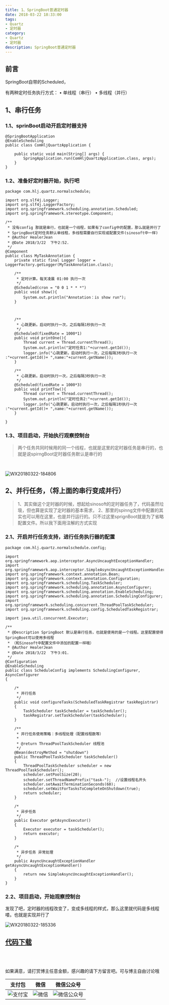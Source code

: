 ```yaml
---
title: 1、SpringBoot普通定时器
date: 2018-03-22 18:33:00
tags: 
- Quartz
- 定时器
category: 
- Quartz
- 定时器
description: SpringBoot普通定时器
---
```

<!-- image url 
https://raw.githubusercontent.com/HealerJean123/HealerJean123.github.io/master/blogImages
　　首行缩进
<font color="red">  </font>
-->

## 前言

SpringBoot自带的Scheduled，

有两种定时任务执行方式：
	•	单线程（串行）
	•	多线程（并行）


## 1、串行任务

### 1.1、sprinBoot启动开启定时器支持


```
@SpringBootApplication
@EnableScheduling
public class ComHljQuartzApplication {

	public static void main(String[] args) {
		SpringApplication.run(ComHljQuartzApplication.class, args);
	}
}

```

### 1.2、准备好定时器开始，执行吧


```
package com.hlj.quartz.normalschedule;

import org.slf4j.Logger;
import org.slf4j.LoggerFactory;
import org.springframework.scheduling.annotation.Scheduled;
import org.springframework.stereotype.Component;

/**
 * 没有config 那就是串行，也就是一个线程，如果有了config中的配置，那么就是并行了
 * SpringBoot定时任务默认单线程，多线程需要自行实现或配置文件(sinosoft中一样)
 * @Author HealerJean
 * @Date 2018/3/22  下午2:52.
 */
@Component
public class MyTaskAnnotation {
    private static final Logger logger = LoggerFactory.getLogger(MyTaskAnnotation.class);

    /**
     * 定时计算。每天凌晨 01:00 执行一次
     */
    @Scheduled(cron = "0 0 1 * * *")
    public void show(){
        System.out.println("Annotation：is show run");
    }



    /**
     * 心跳更新。启动时执行一次，之后每隔1秒执行一次
     */
    @Scheduled(fixedRate = 1000*1)
    public void printOne(){
        Thread current = Thread.currentThread();
        System.out.println("定时任务1:"+current.getId());
        logger.info("心跳更新。启动时执行一次，之后每隔3秒执行一次 :"+current.getId()+ ",name:"+current.getName());
    }

    /**
     * 心跳更新。启动时执行一次，之后每隔3秒执行一次
     */
    @Scheduled(fixedRate = 1000*3)
    public void printTow(){
        Thread current = Thread.currentThread();
        System.out.println("定时任务2:"+current.getId());
        logger.info("心跳更新。启动时执行一次，之后每隔1秒执行一次 :"+current.getId()+ ",name:"+current.getName());
    }

}

```


### 1.3、项目启动，开始执行观察控制台

> 两个任务共同时候用的同一个线程，也就是这里的定时器任务是串行的，也就是说spirngBoot定时器任务默认是串行的


<br/>

![WX20180322-184806](https://raw.githubusercontent.com/HealerJean123/HealerJean123.github.io/master/blogImages/WX20180322-184806.png)



## 2、并行任务，（将上面的串行变成并行）
> 1、其实做这个定时器的时候，想起给sinosoft的定时器任务了，代码虽然垃圾，但也算是实现了定时器的基本需求，
> 2、那里的spinng文件中配置的其实也可以用在这里，也是并行运行的。只不过这里sprignBoot就是为了省略配置文件。所以我下面用注解的方式实现


### 2.1、开启并行任务支持，进行任务执行器的配置

```
package com.hlj.quartz.normalschedule.config;

import org.springframework.aop.interceptor.AsyncUncaughtExceptionHandler;
import org.springframework.aop.interceptor.SimpleAsyncUncaughtExceptionHandler;
import org.springframework.context.annotation.Bean;
import org.springframework.context.annotation.Configuration;
import org.springframework.scheduling.TaskScheduler;
import org.springframework.scheduling.annotation.AsyncConfigurer;
import org.springframework.scheduling.annotation.EnableScheduling;
import org.springframework.scheduling.annotation.SchedulingConfigurer;
import org.springframework.scheduling.concurrent.ThreadPoolTaskScheduler;
import org.springframework.scheduling.config.ScheduledTaskRegistrar;

import java.util.concurrent.Executor;

/**
 * @Description SpringBoot 默认是串行任务，也就是使用的是一个线程。这里配置使得SpringBoot可以使用多线程
 * （和Sinosoft中配置文件中添加的配置一样哦）
 * @Author HealerJean
 * @Date 2018/3/22  下午3:01.
 */
@Configuration
@EnableScheduling
public class ScheduleConfig implements SchedulingConfigurer, AsyncConfigurer
{

    /*
     * 并行任务
     */
    public void configureTasks(ScheduledTaskRegistrar taskRegistrar)
    {
        TaskScheduler taskScheduler = taskScheduler();
        taskRegistrar.setTaskScheduler(taskScheduler);
    }

    /**
     * 并行任务使用策略：多线程处理（配置线程数等）
     *
     * @return ThreadPoolTaskScheduler 线程池
     */
    @Bean(destroyMethod = "shutdown")
    public ThreadPoolTaskScheduler taskScheduler()
    {
        ThreadPoolTaskScheduler scheduler = new ThreadPoolTaskScheduler();
        scheduler.setPoolSize(20);
        scheduler.setThreadNamePrefix("task-");  //设置线程名开头
        scheduler.setAwaitTerminationSeconds(60);
        scheduler.setWaitForTasksToCompleteOnShutdown(true);
        return scheduler;
    }

    /*
     * 异步任务
     */
    public Executor getAsyncExecutor()
    {
        Executor executor = taskScheduler();
        return executor;
    }

    /*
     * 异步任务 异常处理
     */
    public AsyncUncaughtExceptionHandler getAsyncUncaughtExceptionHandler()
    {
        return new SimpleAsyncUncaughtExceptionHandler();
    }
}

```

### 2.2、项目启动，开始观察控制台 

发现了吧，定时器的线程改变了，变成多线程的样式，那么这里就代码是多线程喽。也就是实现并行了

![WX20180322-185336](https://raw.githubusercontent.com/HealerJean123/HealerJean123.github.io/master/blogImages/WX20180322-185336.png)


## [代码下载](https://gitee.com/HealerJean/CodeDownLoad/raw/master/2018_03_22_1_springBoot%E6%99%AE%E9%80%9A%E5%AE%9A%E6%97%B6%E5%99%A8/com-hlj-schedule.zip)

<br/><br/><br/>
如果满意，请打赏博主任意金额，感兴趣的请下方留言吧。可与博主自由讨论哦

|支付包 | 微信|微信公众号|
|:-------:|:-------:|:------:|
|![支付宝](https://raw.githubusercontent.com/HealerJean123/HealerJean123.github.io/master/assets/img/tctip/alpay.jpg) | ![微信](https://raw.githubusercontent.com/HealerJean123/HealerJean123.github.io/master/assets/img/tctip/weixin.jpg)|![微信公众号](https://raw.githubusercontent.com/HealerJean123/HealerJean123.github.io/master/assets/img/my/qrcode_for_gh_a23c07a2da9e_258.jpg)|




<!-- Gitalk 评论 start  -->

<link rel="stylesheet" href="https://unpkg.com/gitalk/dist/gitalk.css">
<script src="https://unpkg.com/gitalk@latest/dist/gitalk.min.js"></script> 
<div id="gitalk-container"></div>    
 <script type="text/javascript">
    var gitalk = new Gitalk({
		clientID: `1d164cd85549874d0e3a`,
		clientSecret: `527c3d223d1e6608953e835b547061037d140355`,
		repo: `HealerJean123.github.io`,
		owner: 'HealerJean123',
		admin: ['HealerJean123'],
		id: '51FrwFLypWGMR0K3',
    });
    gitalk.render('gitalk-container');
</script> 

<!-- Gitalk end -->

